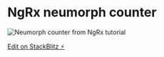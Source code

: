# NgRx neumorph counter

![Neumorph counter from NgRx tutorial](https://github.com/julianmunozm45/ngrx-neumorph-counter/src/assets/neumorph-counter.JPG)

[Edit on StackBlitz ⚡️](https://stackblitz.com/edit/ngrx-neumorph-counter)